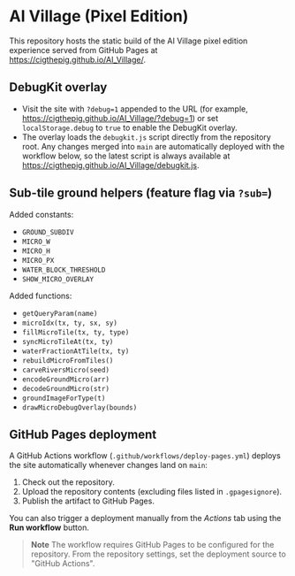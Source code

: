 # AI Village (Pixel Edition)

This repository hosts the static build of the AI Village pixel edition experience served from GitHub Pages at <https://cigthepig.github.io/AI_Village/>.

## DebugKit overlay

* Visit the site with `?debug=1` appended to the URL (for example, <https://cigthepig.github.io/AI_Village/?debug=1>) or set `localStorage.debug` to `true` to enable the DebugKit overlay.
* The overlay loads the `debugkit.js` script directly from the repository root. Any changes merged into `main` are automatically deployed with the workflow below, so the latest script is always available at <https://cigthepig.github.io/AI_Village/debugkit.js>.

## Sub-tile ground helpers (feature flag via `?sub=`)

Added constants:

* `GROUND_SUBDIV`
* `MICRO_W`
* `MICRO_H`
* `MICRO_PX`
* `WATER_BLOCK_THRESHOLD`
* `SHOW_MICRO_OVERLAY`

Added functions:

* `getQueryParam(name)`
* `microIdx(tx, ty, sx, sy)`
* `fillMicroTile(tx, ty, type)`
* `syncMicroTileAt(tx, ty)`
* `waterFractionAtTile(tx, ty)`
* `rebuildMicroFromTiles()`
* `carveRiversMicro(seed)`
* `encodeGroundMicro(arr)`
* `decodeGroundMicro(str)`
* `groundImageForType(t)`
* `drawMicroDebugOverlay(bounds)`

## GitHub Pages deployment

A GitHub Actions workflow (`.github/workflows/deploy-pages.yml`) deploys the site automatically whenever changes land on `main`:

1. Check out the repository.
2. Upload the repository contents (excluding files listed in `.gpagesignore`).
3. Publish the artifact to GitHub Pages.

You can also trigger a deployment manually from the *Actions* tab using the **Run workflow** button.

> **Note**
> The workflow requires GitHub Pages to be configured for the repository. From the repository settings, set the deployment source to "GitHub Actions".
